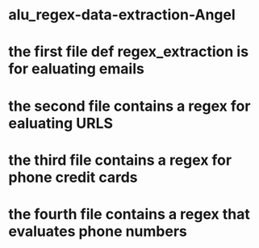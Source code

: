 ﻿# alu_regex-data-extraction-Angel
# the first file def regex_extraction is for ealuating emails 
# the second file contains a regex for ealuating URLS 
# the third file contains a regex for phone credit cards
# the fourth file contains a regex that evaluates phone numbers
